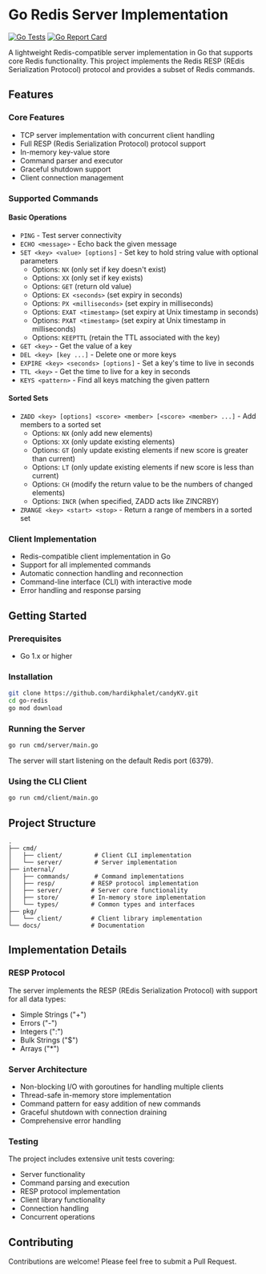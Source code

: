 # Go Redis Server Implementation

[![Go Tests](https://github.com/hardikphalet/candyKV/actions/workflows/go.yml/badge.svg)](https://github.com/hardikphalet/candyKV/actions/workflows/go.yml)
[![Go Report Card](https://goreportcard.com/badge/github.com/hardikphalet/go-redis)](https://goreportcard.com/report/github.com/hardikphalet/go-redis)

A lightweight Redis-compatible server implementation in Go that supports core Redis functionality. This project implements the Redis RESP (REdis Serialization Protocol) protocol and provides a subset of Redis commands.

## Features

### Core Features
- TCP server implementation with concurrent client handling
- Full RESP (Redis Serialization Protocol) protocol support
- In-memory key-value store
- Command parser and executor
- Graceful shutdown support
- Client connection management

### Supported Commands

#### Basic Operations
- `PING` - Test server connectivity
- `ECHO <message>` - Echo back the given message
- `SET <key> <value> [options]` - Set key to hold string value with optional parameters
  - Options: `NX` (only set if key doesn't exist)
  - Options: `XX` (only set if key exists)
  - Options: `GET` (return old value)
  - Options: `EX <seconds>` (set expiry in seconds)
  - Options: `PX <milliseconds>` (set expiry in milliseconds)
  - Options: `EXAT <timestamp>` (set expiry at Unix timestamp in seconds)
  - Options: `PXAT <timestamp>` (set expiry at Unix timestamp in milliseconds)
  - Options: `KEEPTTL` (retain the TTL associated with the key)
- `GET <key>` - Get the value of a key
- `DEL <key> [key ...]` - Delete one or more keys
- `EXPIRE <key> <seconds> [options]` - Set a key's time to live in seconds
- `TTL <key>` - Get the time to live for a key in seconds
- `KEYS <pattern>` - Find all keys matching the given pattern

#### Sorted Sets
- `ZADD <key> [options] <score> <member> [<score> <member> ...]` - Add members to a sorted set
  - Options: `NX` (only add new elements)
  - Options: `XX` (only update existing elements)
  - Options: `GT` (only update existing elements if new score is greater than current)
  - Options: `LT` (only update existing elements if new score is less than current)
  - Options: `CH` (modify the return value to be the numbers of changed elements)
  - Options: `INCR` (when specified, ZADD acts like ZINCRBY)
- `ZRANGE <key> <start> <stop>` - Return a range of members in a sorted set

### Client Implementation
- Redis-compatible client implementation in Go
- Support for all implemented commands
- Automatic connection handling and reconnection
- Command-line interface (CLI) with interactive mode
- Error handling and response parsing

## Getting Started

### Prerequisites
- Go 1.x or higher

### Installation
```bash
git clone https://github.com/hardikphalet/candyKV.git
cd go-redis
go mod download
```

### Running the Server
```bash
go run cmd/server/main.go
```
The server will start listening on the default Redis port (6379).

### Using the CLI Client
```bash
go run cmd/client/main.go
```

## Project Structure
```
.
├── cmd/
│   ├── client/         # Client CLI implementation
│   └── server/         # Server implementation
├── internal/
│   ├── commands/       # Command implementations
│   ├── resp/          # RESP protocol implementation
│   ├── server/        # Server core functionality
│   ├── store/         # In-memory store implementation
│   └── types/         # Common types and interfaces
├── pkg/
│   └── client/        # Client library implementation
└── docs/              # Documentation
```

## Implementation Details

### RESP Protocol
The server implements the RESP (REdis Serialization Protocol) with support for all data types:
- Simple Strings ("+")
- Errors ("-")
- Integers (":")
- Bulk Strings ("$")
- Arrays ("*")

### Server Architecture
- Non-blocking I/O with goroutines for handling multiple clients
- Thread-safe in-memory store implementation
- Command pattern for easy addition of new commands
- Graceful shutdown with connection draining
- Comprehensive error handling

### Testing
The project includes extensive unit tests covering:
- Server functionality
- Command parsing and execution
- RESP protocol implementation
- Client library functionality
- Connection handling
- Concurrent operations

## Contributing
Contributions are welcome! Please feel free to submit a Pull Request.

